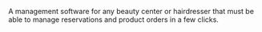 A management software for any beauty center or hairdresser that must be able to manage reservations and product orders in a few clicks.
